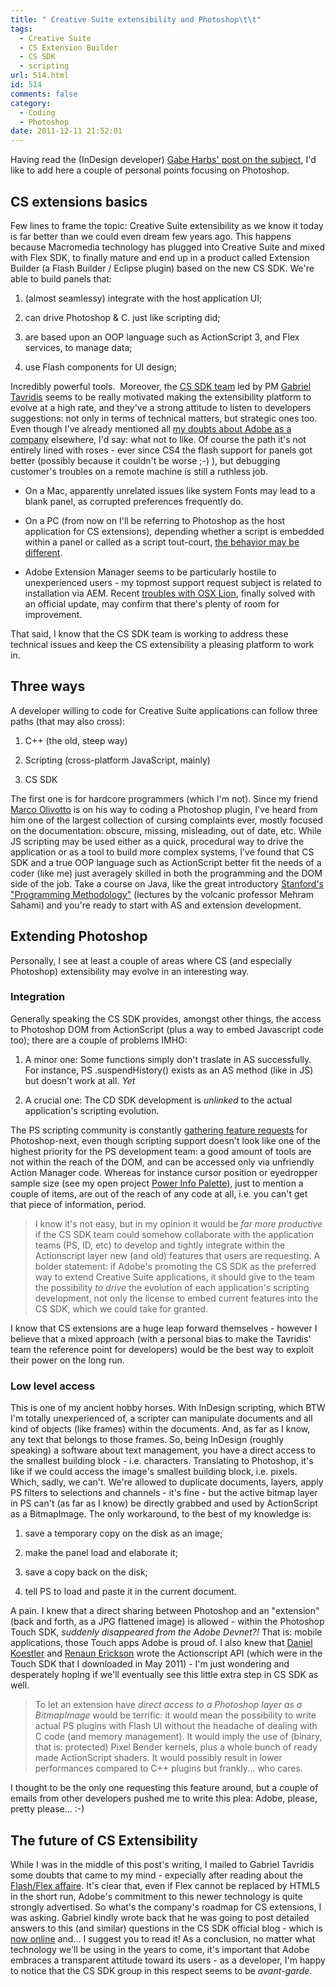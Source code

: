 ```yaml
---
title: " Creative Suite extensibility and Photoshop\t\t"
tags:
  - Creative Suite
  - CS Extension Builder
  - CS SDK
  - scripting
url: 514.html
id: 514
comments: false
category:
  - Coding
  - Photoshop
date: 2011-12-11 21:52:01
---
```


Having read the (InDesign developer) [Gabe Harbs' post on the subject](http://in-tools.com/article/thoughts-on-extending-the-creative-suite/ "Thoughts on Extending the Creative Suite"), I'd like to add here a couple of personal points focusing on Photoshop.

CS extensions basics
--------------------

Few lines to frame the topic: Creative Suite extensibility as we know it today is far better than we could even dream few years ago. This happens because Macromedia technology has plugged into Creative Suite and mixed with Flex SDK, to finally mature and end up in a product called Extension Builder (a Flash Builder / Eclipse plugin) based on the new CS SDK. We're able to build panels that:

1.  (almost seamlessy) integrate with the host application UI;
    
2.  can drive Photoshop & C. just like scripting did;
    
3.  are based upon an OOP language such as ActionScript 3, and Flex services, to manage data;
    
4.  use Flash components for UI design;
    

Incredibly powerful tools.  Moreover, the [CS SDK team](http://blogs.adobe.com/cssdk/ "Adobe CS SDK official blog") led by PM [Gabriel Tavridis](http://twitter.com/#!/gtavridis "Gabriel Tavridis on Twitter") seems to be really motivated making the extensibility platform to evolve at a high rate, and they've a strong attitude to listen to developers suggestions: not only in terms of technical matters, but strategic ones too. Even though I've already mentioned all [my doubts about Adobe as a company](http://localhost:8888/2011/11/adobe-crossroads/ "Is Adobe at a crossroads?") elsewhere, I'd say: what not to like. Of course the path it's not entirely lined with roses - ever since CS4 the flash support for panels got better (possibly because it couldn't be worse ;-) ), but debugging customer's troubles on a remote machine is still a ruthless job.

*   On a Mac, apparently unrelated issues like system Fonts may lead to a blank panel, as corrupted preferences frequently do.
    
*   On a PC (from now on I'll be referring to Photoshop as the host application for CS extensions), depending whether a script is embedded within a panel or called as a script tout-court, [the behavior may be different](http://www.ps-scripts.com/bb/viewtopic.php?f=9&t=4489&sid=a77983ed5a8f6f8aebe91ed7790229c4 "PS-Scripts forum").
    
*   Adobe Extension Manager seems to be particularly hostile to unexperienced users - my topmost support request subject is related to installation via AEM. Recent [troubles with OSX Lion](http://localhost:8888/2011/10/adobe-extension-manager-and-lion-issue/ "Adobe Extension Manager and OSX Lion issue"), finally solved with an official update, may confirm that there's plenty of room for improvement.
    

That said, I know that the CS SDK team is working to address these technical issues and keep the CS extensibility a pleasing platform to work in.

Three ways
----------

A developer willing to code for Creative Suite applications can follow three paths (that may also cross):

1.  C++ (the old, steep way)
    
2.  Scripting (cross-platform JavaScript, mainly)
    
3.  CS SDK
    

The first one is for hardcore programmers (which I'm not). Since my friend [Marco Olivotto](http://www.marcoolivotto.com "Marco Olivotto") is on his way to coding a Photoshop plugin, I've heard from him one of the largest collection of cursing complaints ever, mostly focused on the documentation: obscure, missing, misleading, out of date, etc. While JS scripting may be used either as a quick, procedural way to drive the application or as a tool to build more complex systems, I've found that CS SDK and a true OOP language such as ActionScript better fit the needs of a coder (like me) just averagely skilled in both the programming and the DOM side of the job. Take a course on Java, like the great introductory [Stanford's "Programming Methodology"](http://see.stanford.edu/see/courseinfo.aspx?coll=824a47e1-135f-4508-a5aa-866adcae1111 "Stanford University - Programming methodology") (lectures by the volcanic professor Mehram Sahami) and you're ready to start with AS and extension development.

Extending Photoshop
-------------------

Personally, I see at least a couple of areas where CS (and especially Photoshop) extensibility may evolve in an interesting way.

### Integration

Generally speaking the CS SDK provides, amongst other things, the access to Photoshop DOM from ActionScript (plus a way to embed Javascript code too); there are a couple of problems IMHO:

1.  A minor one: Some functions simply don't traslate in AS successfully. For instance, PS .suspendHistory() exists as an AS method (like in JS) but doesn't work at all. _Yet_
    
2.  A crucial one: The CD SDK development is _unlinked_ to the actual application's scripting evolution.
    

The PS scripting community is constantly [gathering feature requests](http://www.ps-scripts.com/bb/viewtopic.php?f=36&t=3518&sid=986a4d430efdc3de891785c10bbd01a5 "PS-Scripts features wishlist") for Photoshop-next, even though scripting support doesn't look like one of the highest priority for the PS development team: a good amount of tools are not within the reach of the DOM, and can be accessed only via unfriendly Action Manager code. Whereas for instance cursor position or eyedropper sample size (see my open project [Power Info Palette](http://blog.rbg.bigano.com/2011/05/22/work-in-progress-power-info-palette/ "Power Info Palette")), just to mention a couple of items, are out of the reach of any code at all, i.e. you can't get that piece of information, period.

> I know it's not easy, but in my opinion it would be _far more productive_ if the CS SDK team could somehow collaborate with the application teams (PS, ID, etc) to develop and tightly integrate within the Actionscript layer new (and old) features that users are requesting. A bolder statement: if Adobe's promoting the CS SDK as the preferred way to extend Creative Suite applications, it should give to the team the possibility _to drive_ the evolution of each application's scripting development, not only the license to embed current features into the CS SDK, which we could take for granted.

I know that CS extensions are a huge leap forward themselves - however I believe that a mixed approach (with a personal bias to make the Tavridis' team the reference point for developers) would be the best way to exploit their power on the long run.

### Low level access

This is one of my ancient hobby horses. With InDesign scripting, which BTW I'm totally unexperienced of, a scripter can manipulate documents and all kind of objects (like frames) within the documents. And, as far as I know, any text that belongs to those frames. So, being InDesign (roughly speaking) a software about text management, you have a direct access to the smallest building block - i.e. characters. Translating to Photoshop, it's like if we could access the image's smallest building block, i.e. pixels. Which, sadly, we can't. We're allowed to duplicate documents, layers, apply PS filters to selections and channels - it's fine - but the active bitmap layer in PS can't (as far as I know) be directly grabbed and used by ActionScript as a BitmapImage. The only workaround, to the best of my knowledge is:

1.  save a temporary copy on the disk as an image;
    
2.  make the panel load and elaborate it;
    
3.  save a copy back on the disk;
    
4.  tell PS to load and paste it in the current document.
    

A pain. I knew that a direct sharing between Photoshop and an "extension" (back and forth, as a JPG flattened image) is allowed - within the Photoshop Touch SDK, _suddenly disappeared from the Adobe Devnet?!_ That is: mobile applications, those Touch apps Adobe is proud of. I also knew that [Daniel Koestler](http://blogs.adobe.com/koestler/2011/05/using-the-photoshop-touch-sdk-creating-a-project.html "Daniel Koestler Adobe blog") and [Renaun Erickson](http://renaun.com/blog/2011/04/photoshop-touch-sdk-contains-an-actionscript-3-library-too/ "Renaun Erickson blog") wrote the Actionscript API (which were in the Touch SDK that I downloaded in May 2011) - I'm just wondering and desperately hoping if we'll eventually see this little extra step in CS SDK as well.

> To let an extension have _direct access to a Photoshop layer as a BitmapImage_ would be terrific: it would mean the possibility to write actual PS plugins with Flash UI without the headache of dealing with C code (and memory management). It would imply the use of (binary, that is: protected) Pixel Bender kernels, plus a whole bunch of ready made ActionScript shaders. It would possibly result in lower performances compared to C++ plugins but frankly... who cares.

I thought to be the only one requesting this feature around, but a couple of emails from other developers pushed me to write this plea: Adobe, please, pretty please... :-)

The future of CS Extensibility
------------------------------

While I was in the middle of this post's writing, I mailed to Gabriel Tavridis some doubts that came to my mind - expecially after reading about the [Flash/Flex affaire](http://blogs.adobe.com/flex/2011/11/your-questions-about-flex.html "Adobe Flex blog"). It's clear that, even if Flex cannot be replaced by HTML5 in the short run, Adobe's commitment to this newer technology is quite strongly advertised. So what's the company's roadmap for CS extensions, I was asking. Gabriel kindly wrote back that he was going to post detailed answers to this (and similar) questions in the CS SDK official blog - which is [now online](http://blogs.adobe.com/cssdk/2011/12/cs_extensibility_and_flex_next.html "CS SDK future") and... I suggest you to read it! As a conclusion, no matter what technology we'll be using in the years to come, it's important that Adobe embraces a transparent attitude toward its users - as a developer, I'm happy to notice that the CS SDK group in this respect seems to be _avant-garde_.